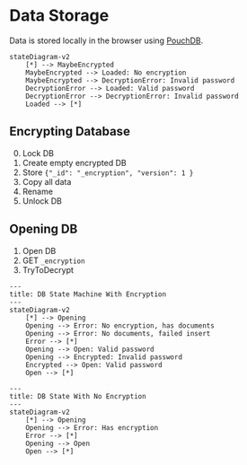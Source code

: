 # Data Storage

Data is stored locally in the browser using [PouchDB](https://pouchdb.com/).

```mermaid
stateDiagram-v2
    [*] --> MaybeEncrypted
    MaybeEncrypted --> Loaded: No encryption
    MaybeEncrypted --> DecryptionError: Invalid password
    DecryptionError --> Loaded: Valid password
    DecryptionError --> DecryptionError: Invalid password
    Loaded --> [*]
```

## Encrypting Database

0. Lock DB
1. Create empty encrypted DB
2. Store `{"_id": "_encryption", "version": 1 }`
3. Copy all data
4. Rename
5. Unlock DB

## Opening DB

1. Open DB
2. GET `_encryption`
3. TryToDecrypt

```mermaid
---
title: DB State Machine With Encryption
---
stateDiagram-v2
    [*] --> Opening
    Opening --> Error: No encryption, has documents
    Opening --> Error: No documents, failed insert
    Error --> [*]
    Opening --> Open: Valid password
    Opening --> Encrypted: Invalid password
    Encrypted --> Open: Valid password
    Open --> [*]
```

```mermaid
---
title: DB State With No Encryption
---
stateDiagram-v2
    [*] --> Opening
    Opening --> Error: Has encryption
    Error --> [*]
    Opening --> Open
    Open --> [*]
```
